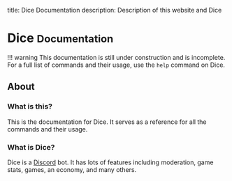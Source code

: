 title: Dice Documentation
description: Description of this website and Dice

# Dice <small>Documentation</small>

!!! warning
    This documentation is still under construction and is incomplete. For a full list of commands and their usage, use the `help` command on Dice.

## About

### What is this?

This is the documentation for Dice. It serves as a reference for all the commands and their usage.

### What is Dice?

Dice is a [Discord](https://discordapp.com) bot. It has lots of features including moderation, game stats, games, an economy, and many others.

